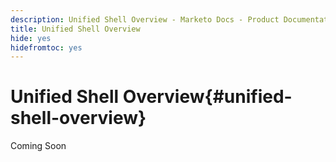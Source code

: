```yaml
---
description: Unified Shell Overview - Marketo Docs - Product Documentation
title: Unified Shell Overview
hide: yes
hidefromtoc: yes
---
```

# Unified Shell Overview{#unified-shell-overview}

Coming Soon
